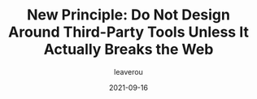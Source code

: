 ---
author: leaverou
date: 2021-09-16
permalink: false
tags:
  - css
  - principles
target_url: https://github.com/w3ctag/design-principles/issues/335
title: "New Principle: Do Not Design Around Third-Party Tools Unless It Actually Breaks the Web"
---